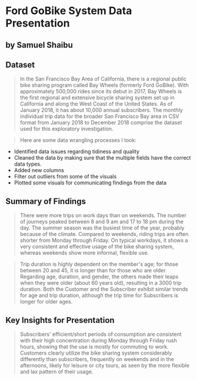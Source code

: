 # Ford GoBike System Data Presentation
## by Samuel Shaibu


## Dataset

> In the San Francisco Bay Area of California, there is a regional public bike sharing program called Bay Wheels (formerly Ford GoBike). With approximately 500,000 rides since its debut in 2017, Bay Wheels is the first regional and extensive bicycle sharing system set up in California and along the West Coast of the United States. As of January 2018, it has about 10,000 annual subscribers. The monthly individual trip data for the broader San Francisco Bay area in CSV format from January 2018 to December 2018 comprise the dataset used for this exploratory investigation.

> Here are some data wrangling processes I took:

* Identified data issues regarding tidiness and quality
* Cleaned the data by making sure that the multiple fields have the correct data types.
* Added new columns
* Filter out outliers from some of the visuals 
* Plotted some visuals for communicating findings from the data


## Summary of Findings

> There were more trips on work days than on weekends. The number of journeys peaked between 8 and 9 am and 17 to 18 pm during the day. The summer season was the busiest time of the year, probably because of the climate. Compared to weekends, riding trips are often shorter from Monday through Friday. On typical workdays, it shows a very consistent and effective usage of the bike sharing system, whereas weekends show more informal, flexible use.

> Trip duration is highly dependent on the member's age; for those between 20 and 45, it is longer than for those who are older. Regarding age, duration, and gender, the others made their leaps when they were older (about 60 years old), resulting in a 3000 trip duration. Both the Customer and the Subscriber exhibit similar trends for age and trip duration, although the trip time for Subscribers is longer for older ages.


## Key Insights for Presentation

> Subscribers' efficient/short periods of consumption are consistent with their high concentration during Monday through Friday rush hours, showing that the use is mostly for commuting to work. Customers clearly utilize the bike sharing system considerably differently than subscribers, frequently on weekends and in the afternoons, likely for leisure or city tours, as seen by the more flexible and lax pattern of their usage.